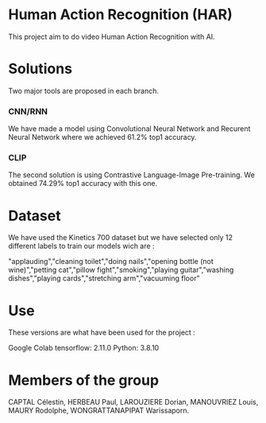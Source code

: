 # Human Action Recognition (HAR)
This project aim to do video Human Action Recognition with AI.

# Solutions
Two major tools are proposed in each branch.

### CNN/RNN
We have made a model using Convolutional Neural Network and Recurent Neural Network where we achieved 61.2% top1 accuracy.

### CLIP
The second solution is using Contrastive Language-Image Pre-training. We obtained 74.29% top1 accuracy with this one.

# Dataset
We have used the Kinetics 700 dataset but we have selected only 12 different labels to train our models wich are :

"applauding","cleaning toilet","doing nails","opening bottle (not wine)","petting cat","pillow fight","smoking","playing guitar","washing dishes","playing cards","stretching arm","vacuuming floor"

# Use
These versions are what have been used for the project :

Google Colab
tensorflow: 2.11.0
Python: 3.8.10

# Members of the group
CAPTAL Célestin,
HERBEAU Paul,
LAROUZIERE Dorian,
MANOUVRIEZ Louis,
MAURY Rodolphe,
WONGRATTANAPIPAT Warissaporn.
